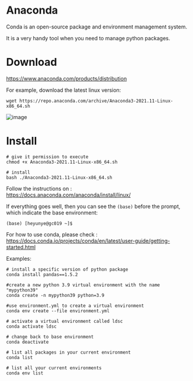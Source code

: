 # Anaconda

Conda is an open-source package and environment management system. 

It is a very handy tool when you need to manage python packages.

# Download

https://www.anaconda.com/products/distribution

For example, download the latest linux version:

```
wget https://repo.anaconda.com/archive/Anaconda3-2021.11-Linux-x86_64.sh
```

![image](https://user-images.githubusercontent.com/40289485/161550000-43448964-fdd6-4f76-bd63-51e108c4c0e7.png)


# Install
```
# give it permission to execute
chmod +x Anaconda3-2021.11-Linux-x86_64.sh 

# install
bash ./Anaconda3-2021.11-Linux-x86_64.sh
```

Follow the instructions on :
https://docs.anaconda.com/anaconda/install/linux/



If everything goes well, then you can see the `(base)` before the prompt, which indicate the base environment:
```
(base) [heyunye@gc019 ~]$
```

For how to use conda, please check :
https://docs.conda.io/projects/conda/en/latest/user-guide/getting-started.html

Examples:
```
# install a specific version of python package
conda install pandas==1.5.2

#create a new python 3.9 virtual environment with the name "mypython39"
conda create -n mypython39 python=3.9

#use environment.yml to create a virtual environment
conda env create --file environment.yml

# activate a virtual environment called ldsc
conda activate ldsc

# change back to base environment
conda deactivate

# list all packages in your current environment 
conda list

# list all your current environments 
conda env list
```
